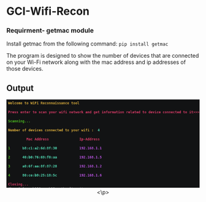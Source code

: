 # GCI-Wifi-Recon

### Requirment- getmac module
Install getmac from the following command: `pip install getmac`

The program is designed to show the number of devices that are  connected on your Wi-Fi network along with  the mac address and ip addresses of those devices.

## Output

<p align="center">
  <img src=https://github.com/Ayush19-01/GCI-Wifi-Recon/blob/master/Screenshot%20from%202020-01-14%2015-29-40.png>
<\p>

